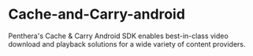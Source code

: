 # Cache-and-Carry-android
Penthera's Cache &amp; Carry Android SDK enables best-in-class video download and playback solutions for a wide variety of content providers.
